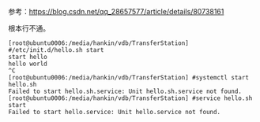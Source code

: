 参考：https://blog.csdn.net/qq_28657577/article/details/80738161

根本行不通。

```
[root@ubuntu0006:/media/hankin/vdb/TransferStation] #/etc/init.d/hello.sh start
start hello
hello world
^C
[root@ubuntu0006:/media/hankin/vdb/TransferStation] #systemctl start hello.sh
Failed to start hello.sh.service: Unit hello.sh.service not found.
[root@ubuntu0006:/media/hankin/vdb/TransferStation] #service hello.sh start
Failed to start hello.service: Unit hello.service not found.
```